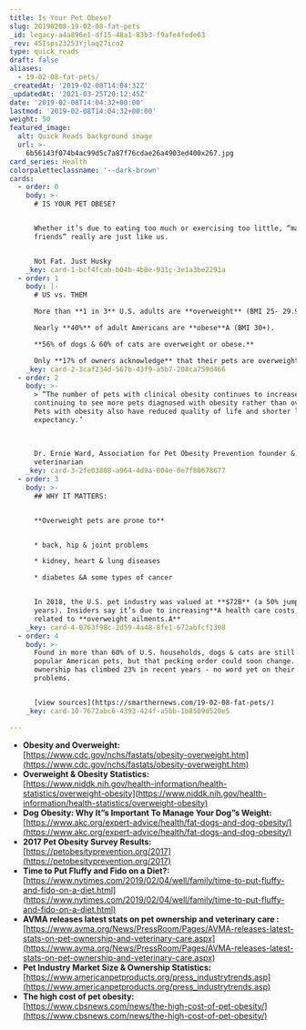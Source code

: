 ```yaml
---
title: Is Your Pet Obese?
slug: 20190208-19-02-08-fat-pets
_id: legacy-a4a896e1-df15-48a1-83b3-f9afe4fede63
_rev: 45Isps23253Yjlaq27ico2
type: quick_reads
draft: false
aliases:
  - 19-02-08-fat-pets/
_createdAt: '2019-02-08T14:04:32Z'
_updatedAt: '2021-03-25T20:12:45Z'
date: '2019-02-08T14:04:32+00:00'
lastmod: '2019-02-08T14:04:32+00:00'
weight: 50
featured_image:
  alt: Quick Reads background image
  url: >-
    6b56143f074b4ac99d5c7a87f76cdae26a4903ed400x267.jpg
card_series: Health
colorpaletteclassname: '--dark-brown'
cards:
  - order: 0
    body: >-
      # IS YOUR PET OBESE?


      Whether it’s due to eating too much or exercising too little, “man’s best
      friends” really are just like us.


      Not Fat. Just Husky
    _key: card-1-bcf4fcab-b04b-4b8e-931c-3e1a3be2291a
  - order: 1
    body: |-
      # US vs. THEM

      More than **1 in 3** U.S. adults are **overweight** (BMI 25- 29.9).

      Nearly **40%** of adult Americans are **obese**A (BMI 30+).

      **56% of dogs & 60% of cats are overweight or obese.**

      Only **17% of owners acknowledge** that their pets are overweight.
    _key: card-2-3caf234d-567b-43f9-a5b7-208ca759d466
  - order: 2
    body: >-
      > “The number of pets with clinical obesity continues to increase… We’re
      continuing to see more pets diagnosed with obesity rather than overweight…
      Pets with obesity also have reduced quality of life and shorter life
      expectancy.’  
        
        
        
      Dr. Ernie Ward, Association for Pet Obesity Prevention founder &
      veterinarian
    _key: card-3-2fe03808-a964-4d9a-804e-0e7f80678677
  - order: 3
    body: >-
      ## WHY IT MATTERS:


      **Overweight pets are prone to**


      * back, hip & joint problems

      * kidney, heart & lung diseases

      * diabetes &A some types of cancer


      In 2018, the U.S. pet industry was valued at **$72B** (a 50% jump in 15
      years). Insiders say it’s due to increasing**A health care costs,** many
      related to **overweight ailments.A**
    _key: card-4-0763f98c-2d59-4a48-8fe1-672abfcf1308
  - order: 4
    body: >-
      Found in more than 60% of U.S. households, dogs & cats are still the most
      popular American pets, but that pecking order could soon change. Poultry
      ownership has climbed 23% in recent years - no word yet on their weight
      problems.


      [view sources](https://smarthernews.com/19-02-08-fat-pets/)
    _key: card-10-7672abc6-4393-424f-a5bb-1b8509d520e5

---
```

* **Obesity and Overweight:**  
[https://www.cdc.gov/nchs/fastats/obesity-overweight.htm](https://www.cdc.gov/nchs/fastats/obesity-overweight.htm)
* **Overweight & Obesity Statistics:**  
[https://www.niddk.nih.gov/health-information/health-statistics/overweight-obesity](https://www.niddk.nih.gov/health-information/health-statistics/overweight-obesity)
* **Dog Obesity: Why It”s Important To Manage Your Dog”s Weight:**  
[https://www.akc.org/expert-advice/health/fat-dogs-and-dog-obesity/](https://www.akc.org/expert-advice/health/fat-dogs-and-dog-obesity/)
* **2017 Pet Obesity Survey Results:**  
[https://petobesityprevention.org/2017](https://petobesityprevention.org/2017)
* **Time to Put Fluffy and Fido on a Diet?:**  
[https://www.nytimes.com/2019/02/04/well/family/time-to-put-fluffy-and-fido-on-a-diet.html](https://www.nytimes.com/2019/02/04/well/family/time-to-put-fluffy-and-fido-on-a-diet.html)
* **AVMA releases latest stats on pet ownership and veterinary care :**  
[https://www.avma.org/News/PressRoom/Pages/AVMA-releases-latest-stats-on-pet-ownership-and-veterinary-care.aspx](https://www.avma.org/News/PressRoom/Pages/AVMA-releases-latest-stats-on-pet-ownership-and-veterinary-care.aspx)
* **Pet Industry Market Size & Ownership Statistics:** [https://www.americanpetproducts.org/press_industrytrends.asp](https://www.americanpetproducts.org/press_industrytrends.asp)
* **The high cost of pet obesity:**  
[https://www.cbsnews.com/news/the-high-cost-of-pet-obesity/](https://www.cbsnews.com/news/the-high-cost-of-pet-obesity/)